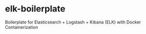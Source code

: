 # elk-boilerplate
Boilerplate for Elasticsearch + Logstash + Kibana (ELK) with Docker Containerization
